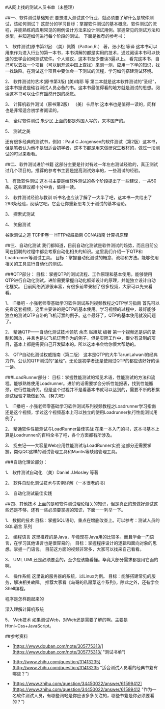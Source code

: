 #从网上找的测试人员书单（未整理）

##一、软件测试基础知识
要想进入测试这个行业，就必须要了解什么是软件测试，该如何测试？
这部分的学习目标：掌握软件测试的基本概念、软件测试的流程，并能熟练的应用常见的用例设计方法来设计测试用例。掌握常见的测试方法和类型，并知道如何进行每个阶段的测试。
下面是推荐的参考书：

1、 软件测试(原书第2版) （美）佩腾（Patton,R.） 著，张小松 等译
这本书可以用来作为进入行业的第一本书，本书讲解的都是实用的技术，通过阅读本书可以快速的去学会如何测试软件。个人建议，这本书至少要读3遍以上。
看完这本书，自己可以去找一个项目（可以到开源中国上查找）来测一测，应用一下学的知识，找一找缺陷。在测试这个项目中要体会一下测试的流程，学习如何搭建测试环境。

2、 软件测试的艺术(原书第3版) (美)梅耶 等
第二本就是这本软件测试的“圣经”，这本书据说是硅谷测试人员必备的书。这本书最值得看的地方就是测试的思想。阅读这本书可以让你有豁然开朗的感觉。

3、 计算机软件测试（原书第2版） （美）卡尼尔
这本书也是值得一读的，同样也是非常适合初学者阅读的。

4、 全程软件测试 朱少民
上面的都是外国人写的，来本国产的。

5、 测试之美

还有很多经典的测试书，例如：Paul C.Jorgensen的软件测试（第2版）这本书，但是笔者认为他不是很适合初学者，这本书都是用来做研究生教材的，做过一段测试的可以来看看。

##二、软件测试进阶书籍
这部分主要是针对有过一年左右测试经验的，真正测试过几个项目的。推荐的参考书主要是提高测试效率的，一些测试的经验。

1、 有效软件测试
这本书主要是给软件测试的各个阶段提出了一些建议，一共50条。这些建议都十分中肯，值得一读。

2、 软件测试经验与教训
听书名也应该了解了一大半了吧，这本书一共给出了293条经验，阅读它吧。它会让你重新思考关于测试的基本理论。

3、 探索式测试

4、 笑傲测试

谷歌测试之道
TCPIP卷一
HTTP权威指南
CCNA指南
计算机原理

##三、自动化测试
我们都知道，目前自动化测试是软件测试的趋势，而且目前公司在招聘的过程中都会考察自动化相关的知识。这里我们介绍一下QTP和Loadrunner等测试工具。
目标：掌握自动化测试的概念、流程和方法。能够使用相关的工具进行自动化的测试。

###QTP部分：
目标：掌握QTP的测试流程、工作原理和基本使用。能够使用QTP进行自动化测试。进阶需要掌握自动化框架设计的原理，并能独立设计自动化框架。
目前网络资源很丰富，有很多前辈录制了很多视频，大家可以先来看看。

1、 IT播吧 - 小强老师零基础学习软件测试系列视频教程之QTP学习指南
首先可以先看这套视频，这里主要讲的是QTP的基本使用。学习视频的过程中，最好能够独立的测试QTP自带的飞机订票的例子。这个最好了，QTP的基本使用就没问题了。

2、 精通QTP——自动化测试技术领航 余杰 赵旭斌 编著
第一个视频还是讲的录制和回放，并且也是以飞机订票作为的例子，但是实际工作中，很少有录制的项目，基本上都是需要自己开发脚本的。所以这本书会给你很大帮助的。

3、 QTP自动化测试权威指南（第二版）
这本是QTP的大牛TarunLalwani的经典力作，公认的QTP测试的“圣经”。无论是初学者还是使用过QTP的都应该好好的读一读。

###LoadRunner部分：
目标：掌握性能测试的常见术语，性能测试的方法和流程。能够熟练使用Loadrunner。进阶的话需要学会分析性能报表，找到性能瓶颈，进行性能调优。但是这个过程并不是看基本书就可以达到的，需要不断的积累测试经验才能做到的。（努力吧）

1、 IT播吧 - 小强老师零基础学习软件测试系列视频教程之Loadrunner学习指南
还是这个视频，学过这个视频基本上可以独立的使用Loadrunner执行性能测试用例了。

2、 精通软件性能测试与LoadRunner最佳实战
在来一本入门的书，这本书基本上算是Loadrunner的百科全书了吧，各个方面都有所涉及。

3、 捉虫记——大容量Web应用性能测试与LoadRunner实战
这部分还需要掌握，类似QC这样的测试管理工具和Mantis等缺陷管理工具。

###自动化理论部分：

1、 软件测试自动化 （美）Daniel J.Mosley 等著

2、 软件自动化测试技术与实例详解（一本很老的书）

3、 自动化测试最佳实践

##四、其他技术
上面的是和软件测试理论相关的知识，但是真正的想做好测试这些还是不够，还有一些必须要掌握的知识，下面一一列举一下。

1、 数据的技术
目标：掌握SQL语句，重点在增删改查上。可以参考：测试人员的SQL语言 系列

2、 编程语言
这里推荐的是Java，毕竟现在Java用的比较多。而且学会一门语言，在学习其他语言也是很容易的。
目标：掌握程序设计的逻辑和面向对象的思想。掌握一门语言。
目前这方面的视频非常多，大家可以找来自己看看。

3、 UML
UML还是必须要会的，至少应该能看懂。毕竟大部分需求都是用它画的啊。

4、 操作系统
这里说的服务器的系统，以Linux为例。
目标：能够搭建常见的服务，解决相关故障。
推荐大家看《鸟哥的私房菜这个系列》，除此之外，还有学会Shell编程。

程序是怎样跑起来的

深入理解计算机系统

5、 Web技术
如果测试Web，对Web还是需要了解的啊。主要是Html+Css+JavaScript。


##参考资料

- [https://www.douban.com/note/305775313/](https://www.douban.com/note/305775313/ "测试书单")

- [http://www.zhihu.com/question/31413235](http://www.zhihu.com/question/31413235 "适合测试人员看的经典书籍有哪些？")

- [https://www.zhihu.com/question/34450022/answer/61599412](https://www.zhihu.com/question/34450022/answer/61599412 "作为一名软件测试人员，有哪些网站是你应该多多关注的，哪些书籍是你必须要看的？")
